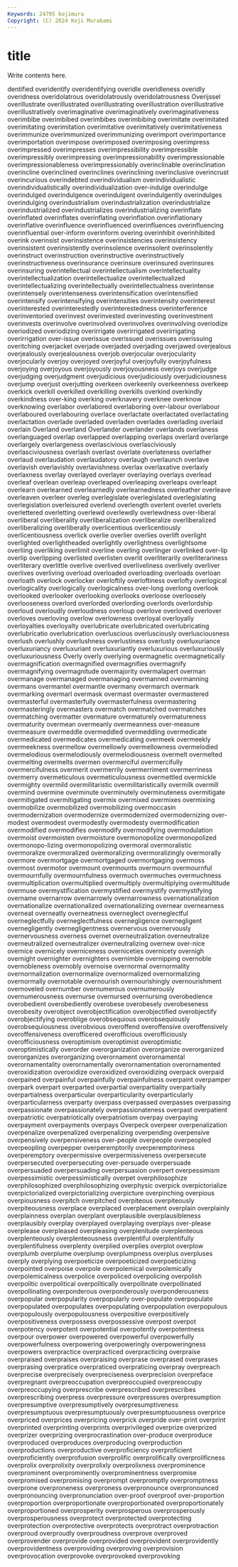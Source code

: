 ```yaml
---
Keywords: 24795 kojimura
Copyright: (C) 2024 Koji Murakami
---
```


# title

Write contents here.



dentified overidentify overidentifying overidle overidleness overidly overidness overidolatrous overidolatrously overidolatrousness
Overijssel overillustrate overillustrated overillustrating overillustration overillustrative overillustratively overimaginative overimaginatively overimaginativeness
overimbibe overimbibed overimbibes overimbibing overimitate overimitated overimitating overimitation overimitative overimitatively
overimitativeness overimmunize overimmunized overimmunizing overimport overimportance overimportation overimpose overimposed overimposing
overimpress overimpressed overimpresses overimpressibility overimpressible overimpressibly overimpressing overimpressionability overimpressionable overimpressionableness
overimpressionably overinclinable overinclination overincline overinclined overinclines overinclining overinclusive overincrust overincurious
overindebted overindividualism overindividualistic overindividualistically overindividualization over-indulge overindulge overindulged overindulgence overindulgent
overindulgently overindulges overindulging overindustrialism overindustrialization overindustrialize overindustrialized overindustrializes overindustrializing overinflate
overinflated overinflates overinflating overinflation overinflationary overinflative overinfluence overinfluenced overinfluences overinfluencing
overinfluential over-inform overinform overing overinhibit overinhibited overink overinsist overinsistence overinsistencies
overinsistency overinsistent overinsistently overinsolence overinsolent overinsolently overinstruct overinstruction overinstructive overinstructively
overinstructiveness overinsurance overinsure overinsured overinsures overinsuring overintellectual overintellectualism overintellectuality overintellectualization
overintellectualize overintellectualized overintellectualizing overintellectually overintellectualness overintense overintensely overintenseness overintensification overintensified
overintensify overintensifying overintensities overintensity overinterest overinterested overinterestedly overinterestedness overinterference overinventoried
overinvest overinvested overinvesting overinvestment overinvests overinvolve overinvolved overinvolves overinvolving overiodize
overiodized overiodizing overirrigate overirrigated overirrigating overirrigation over-issue overissue overissued overissues
overissuing overitching overjacket overjade overjaded overjading overjawed overjealous overjealously overjealousness
overjob overjocular overjocularity overjocularly overjoy overjoyed overjoyful overjoyfully overjoyfulness overjoying
overjoyous overjoyously overjoyousness overjoys overjudge overjudging overjudgment overjudicious overjudiciously overjudiciousness
overjump overjust overjutting overkeen overkeenly overkeenness overkeep overkick overkill overkilled
overkilling overkills overkind overkindly overkindness over-king overking overknavery overknee overknow
overknowing overlabor overlabored overlaboring over-labour overlabour overlaboured overlabouring overlace overlactate
overlactated overlactating overlactation overlade overladed overladen overlades overlading overlaid overlain
Overland overland Overlander overlander overlands overlaness overlanguaged overlap overlapped overlapping
overlaps overlard overlarge overlargely overlargeness overlascivious overlasciviously overlasciviousness overlash overlast
overlate overlateness overlather overlaud overlaudation overlaudatory overlaugh overlaunch overlave overlavish
overlavishly overlavishness overlax overlaxative overlaxly overlaxness overlay overlayed overlayer overlaying
overlays overlead overleaf overlean overleap overleaped overleaping overleaps overleapt overlearn
overlearned overlearnedly overlearnedness overleather overleave overleaven overleer overleg overlegislate overlegislated
overlegislating overlegislation overleisured overlend overlength overlent overlet overlets overlettered overletting
overlewd overlewdly overlewdness over-liberal overliberal overliberality overliberalization overliberalize overliberalized overliberalizing
overliberally overlicentious overlicentiously overlicentiousness overlick overlie overlier overlies overlift overlight
overlighted overlightheaded overlightly overlightness overlightsome overliing overliking overlimit overline overling
overlinger overlinked over-lip overlip overlipping overlisted overlisten overlit overliterarily overliterariness
overliterary overlittle overlive overlived overliveliness overlively overliver overlives overliving overload
overloaded overloading overloads overloan overloath overlock overlocker overloftily overloftiness overlofty
overlogical overlogicality overlogically overlogicalness over-long overlong overlook overlooked overlooker overlooking
overlooks overloose overloosely overlooseness overlord overlorded overlording overlords overlordship overloud
overloudly overloudness overloup overlove overloved overlover overloves overloving overlow overlowness
overloyal overloyally overloyalties overloyalty overlubricate overlubricated overlubricating overlubricatio overlubrication overluscious
overlusciously overlusciousness overlush overlushly overlushness overlustiness overlusty overluxuriance overluxuriancy overluxuriant
overluxuriantly overluxurious overluxuriously overluxuriousness Overly overly overlying overmagnetic overmagnetically overmagnification
overmagnified overmagnifies overmagnify overmagnifying overmagnitude overmajority overmalapert overman overmanage overmanaged
overmanaging overmanned overmanning overmans overmantel overmantle overmany overmarch overmark overmarking
overmarl overmask overmast overmaster overmastered overmasterful overmasterfully overmasterfulness overmastering overmasteringly
overmasters overmatch overmatched overmatches overmatching overmatter overmature overmaturely overmatureness overmaturity
overmean overmeanly overmeanness over-measure overmeasure overmeddle overmeddled overmeddling overmedicate overmedicated
overmedicates overmedicating overmeek overmeekly overmeekness overmellow overmellowly overmellowness overmelodied overmelodious
overmelodiously overmelodiousness overmelt overmelted overmelting overmelts overmen overmerciful overmercifully overmercifulness
overmerit overmerrily overmerriment overmerriness overmerry overmeticulous overmeticulousness overmettled overmickle overmighty
overmild overmilitaristic overmilitaristically overmilk overmill overmind overmine overminute overminutely overminuteness
overmitigate overmitigated overmitigating overmix overmixed overmixes overmixing overmobilize overmobilized overmobilizing
overmoccasin overmodernization overmodernize overmodernized overmodernizing over-modest overmodest overmodestly overmodesty overmodification
overmodified overmodifies overmodify overmodifying overmodulation overmoist overmoisten overmoisture overmonopolize overmonopolized
overmonopo-lizing overmonopolizing overmoral overmoralistic overmoralize overmoralized overmoralizing overmoralizingly overmorally overmore
overmortgage overmortgaged overmortgaging overmoss overmost overmotor overmount overmounts overmourn overmournful
overmournfully overmournfulness overmuch overmuches overmuchness overmultiplication overmultiplied overmultiply overmultiplying overmultitude
overmuse overmystification overmystified overmystify overmystifying overname overnarrow overnarrowly overnarrowness overnationalization
overnationalize overnationalized overnationalizing overnear overnearness overneat overneatly overneatness overneglect overneglectful
overneglectfully overneglectfulness overnegligence overnegligent overnegligently overnegligentness overnervous overnervously overnervousness overness
overnet overneutralization overneutralize overneutralized overneutralizer overneutralizing overnew over-nice overnice overnicely
overniceness overniceties overnicety overnigh overnight overnighter overnighters overnimble overnipping overnoble
overnobleness overnobly overnoise overnormal overnormality overnormalization overnormalize overnormalized overnormalizing overnormally
overnotable overnourish overnourishingly overnourishment overnoveled overnumber overnumerous overnumerously overnumerousness overnurse
overnursed overnursing overobedience overobedient overobediently overobese overobesely overobeseness overobesity overobject
overobjectification overobjectified overobjectify overobjectifying overoblige overobsequious overobsequiously overobsequiousness overobvious overoffend
overoffensive overoffensively overoffensiveness overofficered overofficious overofficiously overofficiousness overoptimism overoptimist overoptimistic
overoptimistically overorder overorganization overorganize overorganized overorganizes overorganizing overornament overornamental overornamentality
overornamentally overornamentation overornamented overoxidization overoxidize overoxidized overoxidizing overpack overpaid overpained
overpainful overpainfully overpainfulness overpaint overpamper overpark overpart overparted overpartial overpartiality
overpartially overpartialness overparticular overparticularity overparticularly overparticularness overparty overpass overpassed overpasses
overpassing overpassionate overpassionately overpassionateness overpast overpatient overpatriotic overpatriotically overpatriotism overpay
overpaying overpayment overpayments overpays Overpeck overpeer overpenalization overpenalize overpenalized overpenalizing
overpending overpensive overpensively overpensiveness over-people overpeople overpeopled overpeopling overpepper overperemptorily
overperemptoriness overperemptory overpermissive overpermissiveness overpersecute overpersecuted overpersecuting over-persuade overpersuade overpersuaded
overpersuading overpersuasion overpert overpessimism overpessimistic overpessimistically overpet overphilosophize overphilosophized overphilosophizing
overphysic overpick overpictorialize overpictorialized overpictorializing overpicture overpinching overpious overpiousness overpitch
overpitched overpiteous overpiteously overpiteousness overplace overplaced overplacement overplain overplainly overplainness
overplan overplant overplausible overplausibleness overplausibly overplay overplayed overplaying overplays over-please
overplease overpleased overpleasing overplenitude overplenteous overplenteously overplenteousness overplentiful overplentifully overplentifulness
overplenty overplied overplies overplot overplow overplumb overplume overplump overplumpness overplus
overpluses overply overplying overpoeticize overpoeticized overpoeticizing overpointed overpoise overpole overpolemical
overpolemically overpolemicalness overpolice overpoliced overpolicing overpolish overpolitic overpolitical overpolitically overpollinate
overpollinated overpollinating overponderous overponderously overponderousness overpopular overpopularity overpopularly over-populate overpopulate
overpopulated overpopulates overpopulating overpopulation overpopulous overpopulously overpopulousness overpositive overpositively overpositiveness
overpossess overpossessive overpost overpot overpotency overpotent overpotential overpotently overpotentness overpour
overpower overpowered overpowerful overpowerfully overpowerfulness overpowering overpoweringly overpoweringness overpowers overpractice
overpracticed overpracticing overpraise overpraised overpraises overpraising overprase overprased overprases overprasing
overpratice overpraticed overpraticing overpray overpreach overprecise overprecisely overpreciseness overprecision overpreface
overpregnant overpreoccupation overpreoccupied overpreoccupy overpreoccupying overprescribe overprescribed overprescribes overprescribing overpress
overpressure overpressures overpresumption overpresumptive overpresumptively overpresumptiveness overpresumptuous overpresumptuously overpresumptuousness overprice
overpriced overprices overpricing overprick overpride over-print overprint overprinted overprinting overprints
overprivileged overprize overprized overprizer overprizing overprocrastination over-produce overproduce overproduced overproduces
overproducing overproduction overproductions overproductive overproficiency overproficient overproficiently overprofusion overprolific overprolifically
overprolificness overprolix overprolixity overprolixly overprolixness overprominence overprominent overprominently overprominentness overpromise
overpromised overpromising overprompt overpromptly overpromptness overprone overproneness overproness overpronounce overpronounced
overpronouncing overpronunciation over-proof overproof over-proportion overproportion overproportionate overproportionated overproportionately overproportioned
overprosperity overprosperous overprosperously overprosperousness overprotect overprotected overprotecting overprotection overprotective overprotects
overprotract overprotraction overproud overproudly overproudness overprove overproved overprovender overprovide overprovided
overprovident overprovidently overprovidentness overproviding overproving overprovision overprovocation overprovoke overprovoked overprovoking

